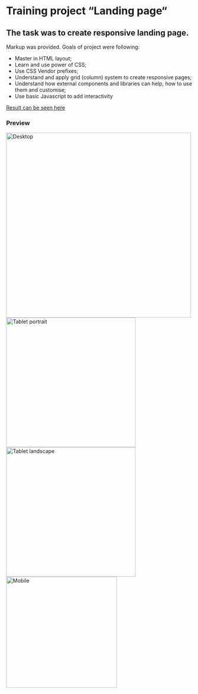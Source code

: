 # Training project “Landing page“
## The task was to create responsive landing page.

Markup was provided. 
Goals of project were following:
* Master in HTML layout;
* Learn and use power of CSS;
* Use CSS Vendor prefixes;
* Understand and apply grid (column) system to create responsive pages;
* Understand how external components and libraries can help, how to use them and customise;
* Use basic Javascript to add interactivity

[Result can be seen here](https://coolinich.github.io/Landing-HTML-CSS-JS/)

### Preview
<img width="500" alt="Desktop" src="https://user-images.githubusercontent.com/11509516/121394537-1ca8db80-c95a-11eb-9422-636056880273.png">
<img width="350" alt="Tablet portrait" src="https://user-images.githubusercontent.com/11509516/121394555-216d8f80-c95a-11eb-92b9-7911d00cc783.png">
<img width="350" alt="Tablet landscape" src="https://user-images.githubusercontent.com/11509516/121394565-25011680-c95a-11eb-8d23-e0055a4b18fa.png">
<img width="300" alt="Mobile" src="https://user-images.githubusercontent.com/11509516/121394570-2599ad00-c95a-11eb-9ae4-1913d4fb8f89.png">
